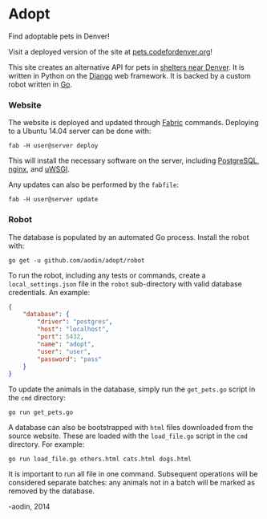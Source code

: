 Adopt
=====

Find adoptable pets in Denver!

Visit a deployed version of the site at [pets.codefordenver.org](http://pets.codefordenver.org/)!

This site creates an alternative API for pets in [shelters near Denver](http://www.petharbor.com/pick_shelter.asp?searchtype=ADOPT&friends=1&samaritans=1&nosuccess=0&rows=100&imght=120&imgres=thumb&view=sysadm.v_animal_short&fontface=arial&fontsize=10&zip=80209&miles=10). It is written in Python on the [Django](https://www.djangoproject.com/) web framework. It is backed by a custom robot written in [Go](http://golang.org/).


### Website

The website is deployed and updated through [Fabric](http://www.fabfile.org/) commands. Deploying to a Ubuntu 14.04 server can be done with:

    fab -H user@server deploy

This will install the necessary software on the server, including [PostgreSQL](http://www.postgresql.org/), [nginx](http://nginx.org/), and [uWSGI](http://projects.unbit.it/uwsgi/).

Any updates can also be performed by the `fabfile`:

    fab -H user@server update


### Robot

The database is populated by an automated Go process. Install the robot with:

    go get -u github.com/aodin/adopt/robot

To run the robot, including any tests or commands, create a `local_settings.json` file in the `robot` sub-directory with valid database credentials. An example:

```json
{
    "database": {
        "driver": "postgres",
        "host": "localhost",
        "port": 5432,
        "name": "adopt",
        "user": "user",
        "password": "pass" 
    }
}
```

To update the animals in the database, simply run the `get_pets.go` script in the `cmd` directory:

    go run get_pets.go

A database can also be bootstrapped with `html` files downloaded from the source website. These are loaded with the `load_file.go` script in the `cmd` directory. For example:

    go run load_file.go others.html cats.html dogs.html

It is important to run all file in one command. Subsequent operations will be considered separate batches: any animals not in a batch will be marked as removed by the database.

-aodin, 2014
